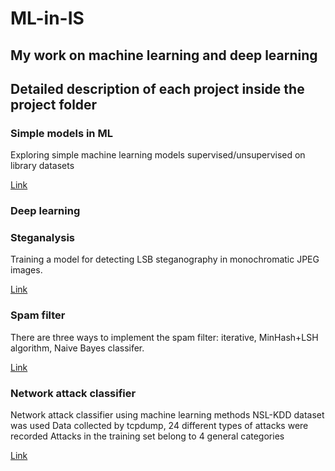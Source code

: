 # ML-in-IS

## My work on machine learning and deep learning

## Detailed description of each project inside the project folder

### Simple models in ML
Exploring simple machine learning models supervised/unsupervised on library datasets

[Link](https://github.com/cyberknopa/ML-in-IS/tree/main/simple-models)

### Deep learning

### Steganalysis
Training a model for detecting LSB steganography in monochromatic JPEG images.

[Link](https://github.com/cyberknopa/ML-in-IS/tree/main/Steganalysis)

### Spam filter
There are three ways to implement the spam filter: iterative, MinHash+LSH algorithm, Naive Bayes classifer.

[Link](https://github.com/cyberknopa/ML-in-IS/tree/main/Spam-filters)

### Network attack classifier
Network attack classifier using machine learning methods NSL-KDD dataset was used Data collected by tcpdump, 24 different types of attacks were recorded Attacks in the training set belong to 4 general categories

[Link](https://github.com/cyberknopa/ML-in-IS/tree/main/Traffic-classifer)
